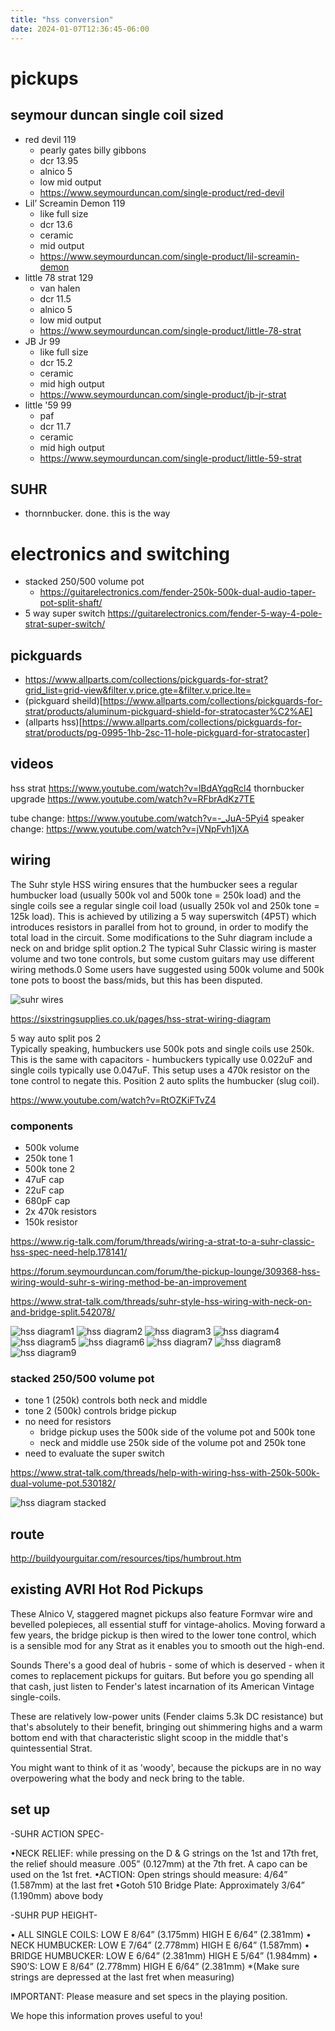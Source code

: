```yaml
---
title: "hss conversion"
date: 2024-01-07T12:36:45-06:00
---
```

# pickups 
## seymour duncan single coil sized 
- red devil 119
    - pearly gates billy gibbons
    - dcr 13.95
    - alnico 5
    - low mid output
    - https://www.seymourduncan.com/single-product/red-devil
- Lil’ Screamin Demon 119
    - like full size
    - dcr 13.6
    - ceramic
    - mid output
    - https://www.seymourduncan.com/single-product/lil-screamin-demon
- little 78 strat 129
    - van halen 
    - dcr 11.5
    - alnico 5
    - low mid output
    - https://www.seymourduncan.com/single-product/little-78-strat
- JB Jr 99
    - like full size
    - dcr 15.2
    - ceramic
    - mid high output
    - https://www.seymourduncan.com/single-product/jb-jr-strat
- little '59 99
    - paf
    - dcr 11.7
    - ceramic
    - mid high output
    - https://www.seymourduncan.com/single-product/little-59-strat

## SUHR
- thornnbucker. done. this is the way

# electronics and switching
- stacked 250/500 volume pot
    - https://guitarelectronics.com/fender-250k-500k-dual-audio-taper-pot-split-shaft/ 
- 5 way super switch
    https://guitarelectronics.com/fender-5-way-4-pole-strat-super-switch/

## pickguards
- https://www.allparts.com/collections/pickguards-for-strat?grid_list=grid-view&filter.v.price.gte=&filter.v.price.lte=
- (pickguard sheild)[https://www.allparts.com/collections/pickguards-for-strat/products/aluminum-pickguard-shield-for-stratocaster%C2%AE]  
- (allparts hss)[https://www.allparts.com/collections/pickguards-for-strat/products/pg-0995-1hb-2sc-11-hole-pickguard-for-stratocaster]

## videos 
hss strat https://www.youtube.com/watch?v=lBdAYqqRcl4
thornbucker upgrade https://www.youtube.com/watch?v=RFbrAdKz7TE

tube change: https://www.youtube.com/watch?v=-_JuA-5Pyi4
speaker change: https://www.youtube.com/watch?v=jVNpFvh1jXA

## wiring 
The Suhr style HSS wiring ensures that the humbucker sees a regular humbucker load (usually 500k vol and 500k tone = 250k load) and the single coils see a regular single coil load (usually 250k vol and 250k tone = 125k load). This is achieved by utilizing a 5 way superswitch (4P5T) which introduces resistors in parallel from hot to ground, in order to modify the total load in the circuit. Some modifications to the Suhr diagram include a neck on and bridge split option.2 The typical Suhr Classic wiring is master volume and two tone controls, but some custom guitars may use different wiring methods.0 Some users have suggested using 500k volume and 500k tone pots to boost the bass/mids, but this has been disputed.

![suhr wires](../img/hss/suhr-wires.jpg)

https://sixstringsupplies.co.uk/pages/hss-strat-wiring-diagram

5 way auto split pos 2    
Typically speaking, humbuckers use 500k pots and single coils use 250k. This is the same with capacitors - humbuckers typically use 0.022uF and single coils typically use 0.047uF. This setup uses a 470k resistor on the tone control to negate this. Position 2 auto splits the humbucker (slug coil).

https://www.youtube.com/watch?v=RtOZKiFTvZ4

### components
- 500k volume
- 250k tone 1
- 500k tone 2
- 47uF cap
- 22uF cap
- 680pF cap
- 2x 470k resistors
- 150k resistor

https://www.rig-talk.com/forum/threads/wiring-a-strat-to-a-suhr-classic-hss-spec-need-help.178141/

https://forum.seymourduncan.com/forum/the-pickup-lounge/309368-hss-wiring-would-suhr-s-wiring-method-be-an-improvement

https://www.strat-talk.com/threads/suhr-style-hss-wiring-with-neck-on-and-bridge-split.542078/

![hss diagram1](../img/hss/hssdiagram.jpg)
![hss diagram2](../img/hss/hssdiagram2.jpg)
![hss diagram3](../img/hss/hssdiagram3.png)
![hss diagram4](../img/hss/hssdiagram4.jpg)
![hss diagram5](../img/hss/hssdiagram5.webp)
![hss diagram6](../img/hss/hssdiagram6.png)
![hss diagram7](../img/hss/hssdiagram7.jpeg)
![hss diagram8](../img/hss/hssdiagram8.png)
![hss diagram9](../img/hss/hssdiagram9.png)

### stacked 250/500 volume pot
- tone 1 (250k) controls both neck and middle
- tone 2 (500k) controls bridge pickup
- no need for resistors
  - bridge pickup uses the 500k side of the volume pot and 500k tone
  - neck and middle use 250k side of the volume pot and 250k tone
- need to evaluate the super switch 

https://www.strat-talk.com/threads/help-with-wiring-hss-with-250k-500k-dual-volume-pot.530182/  

![hss diagram stacked](../img/hss/hssdiagram-stackedpot.png)

## route

http://buildyourguitar.com/resources/tips/humbrout.htm

## existing AVRI Hot Rod Pickups
These Alnico V, staggered magnet pickups also feature Formvar wire and bevelled polepieces, all essential stuff for vintage-aholics. Moving forward a few years, the bridge pickup is then wired to the lower tone control, which is a sensible mod for any Strat as it enables you to smooth out the high-end.

Sounds
There's a good deal of hubris - some of which is deserved - when it comes to replacement pickups for guitars. But before you go spending all that cash, just listen to Fender's latest incarnation of its American Vintage single-coils.

These are relatively low-power units (Fender claims 5.3k DC resistance) but that's absolutely to their benefit, bringing out shimmering highs and a warm bottom end with that characteristic slight scoop in the middle that's quintessential Strat.

You might want to think of it as 'woody', because the pickups are in no way overpowering what the body and neck bring to the table.


## set up
-SUHR ACTION SPEC-

•NECK RELIEF: while pressing on the D & G strings on the 1st and 17th fret, the relief should measure .005” (0.127mm) at the 7th fret. A capo can be used on the 1st fret.
•ACTION: Open strings should measure: 4/64” (1.587mm) at the last fret
•Gotoh 510 Bridge Plate: Approximately 3/64” (1.190mm) above body

-SUHR PUP HEIGHT-

• ALL SINGLE COILS: LOW E 8/64” (3.175mm) HIGH E 6/64” (2.381mm)
• NECK HUMBUCKER: LOW E 7/64” (2.778mm) HIGH E 6/64” (1.587mm)
• BRIDGE HUMBUCKER: LOW E 6/64” (2.381mm) HIGH E 5/64” (1.984mm)
• S90’S: LOW E 8/64” (2.778mm) HIGH E 6/64” (2.381mm)
*(Make sure strings are depressed at the last fret when measuring)

IMPORTANT: Please measure and set specs in the playing position.

We hope this information proves useful to you!
